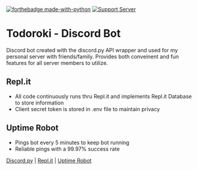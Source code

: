 [![forthebadge made-with-python](http://ForTheBadge.com/images/badges/made-with-python.svg)](https://www.python.org/)
[![Support Server](https://img.shields.io/discord/591914197219016707.svg?label=Discord&logo=Discord&colorB=7289da&style=for-the-badge)](https://discord.gg/b5WpUtD)

# Todoroki - Discord Bot
Discord bot created with the discord.py API wrapper and used for my personal server with friends/family. Provides both conveinent and fun features for all server members to utilize.


## Repl.it
- All code continuously runs thru Repl.it and implements Repl.it Database to store information
- Client secret token is stored in .env file to maintain privacy

## Uptime Robot
- Pings bot every 5 minutes to keep bot running
- Reliable pings with a 99.97% success rate

[Discord.py](https://discordpy.readthedocs.io/en/latest/#) | [Repl.it](https://repl.it/~) | [Uptime Robot](https://uptimerobot.com/)
